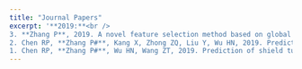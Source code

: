 ```yaml
---
title: "Journal Papers"
excerpt: '**2019:**<br />
3. **Zhang P**, 2019. A novel feature selection method based on global sensitivity analysis with application in machine learning-based prediction model. _Applied Soft Computing_. 85, 105859.<br />
2. Chen RP, **Zhang P#**, Kang X, Zhong ZQ, Liu Y, Wu HN, 2019. Prediction of maximum surface settlement caused by EPB shield tunneling with ANN methods._Soils and Foundations_. 59, 284–295.<br />
1. Chen RP, **Zhang P#**, Wu HN, Wang ZT, 2019. Prediction of shield tunneling-induced ground settlement using machine learning techniques. _Frontiers of structural and Civil Engineering_. 13(6), 1363–1378.'
---
```

